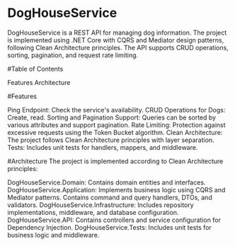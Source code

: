 # DogHouseService

DogHouseService is a REST API for managing dog information. The project is implemented using .NET Core with CQRS and Mediator design patterns, following Clean Architecture principles. The API supports CRUD operations, sorting, pagination, and request rate limiting.


#Table of Contents

Features
Architecture



#Features

Ping Endpoint: Check the service's availability.
CRUD Operations for Dogs: Create, read.
Sorting and Pagination Support: Queries can be sorted by various attributes and support pagination.
Rate Limiting: Protection against excessive requests using the Token Bucket algorithm.
Clean Architecture: The project follows Clean Architecture principles with layer separation.
Tests: Includes unit tests for handlers, mappers, and middleware.

#Architecture
The project is implemented according to Clean Architecture principles:

DogHouseService.Domain: Contains domain entities and interfaces.
DogHouseService.Application: Implements business logic using CQRS and Mediator patterns. Contains command and query handlers, DTOs, and validators.
DogHouseService.Infrastructure: Includes repository implementations, middleware, and database configuration.
DogHouseService.API: Contains controllers and service configuration for Dependency Injection.
DogHouseService.Tests: Includes unit tests for business logic and middleware.
